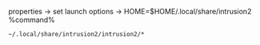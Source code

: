 properties -> set launch options -> HOME=$HOME/.local/share/intrusion2 %command%

```~/.local/share/intrusion2/intrusion2/*```

